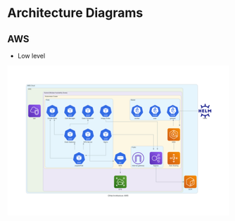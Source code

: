 # Architecture Diagrams

## AWS

* Low level

![alt text](generated/qhub_aws_architecture.png "AWS Low Level Architecture Diagram")
